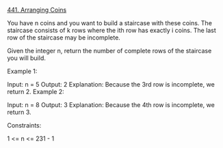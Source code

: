 [441. Arranging Coins](https://leetcode.com/problems/arranging-coins/)

You have n coins and you want to build a staircase with these coins. The staircase consists of k rows where the ith row has exactly i coins. The last row of the staircase may be incomplete.

Given the integer n, return the number of complete rows of the staircase you will build.

 

Example 1:


Input: n = 5
Output: 2
Explanation: Because the 3rd row is incomplete, we return 2.
Example 2:


Input: n = 8
Output: 3
Explanation: Because the 4th row is incomplete, we return 3.
 

Constraints:

1 <= n <= 231 - 1